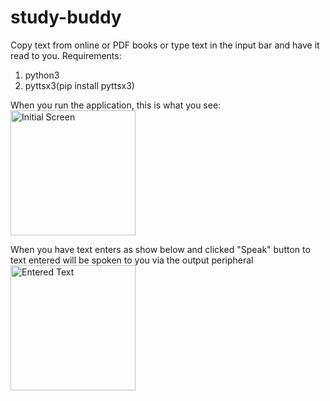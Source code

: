 # study-buddy
Copy text from online or PDF books or type text in the input bar and have it read to you.
Requirements:
1) python3
2) pyttsx3(pip install pyttsx3)

When  you run the application, this is what you see:
<img scr="/img/initial screen.png" alt="Initial Screen" width='200' height=200>

When you have text enters as show below and clicked "Speak" button to text entered will be spoken to you via the output peripheral
<img scr="/img/text entered.png" alt="Entered Text" width='200' height=200>